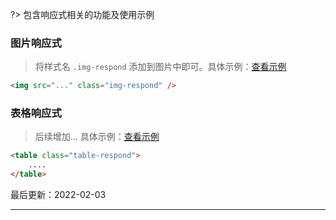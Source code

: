 ?> 包含响应式相关的功能及使用示例

### 图片响应式

> 将样式名 `.img-respond` 添加到图片中即可。具体示例：[查看示例](https://www.blogui.cn/design/view.html?pageurl=https://www.blogui.cn/examples/respond-img.html)

```html
<img src="..." class="img-respond" />
```

### 表格响应式

> 后续增加... 具体示例：[查看示例](https)

```html
<table class="table-respond">
    ....
</table>
```

最后更新：2022-02-03

---
